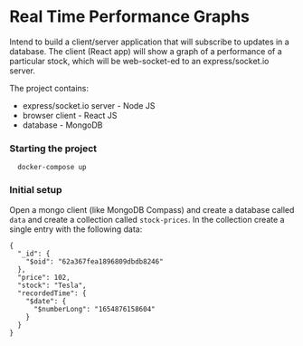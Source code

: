 # Real Time Performance Graphs

Intend to build a client/server application that will subscribe to updates in a database. The client (React app) will show a graph of a performance of a particular stock, which will be web-socket-ed to an express/socket.io server.

The project contains:
- express/socket.io server - Node JS
- browser client - React JS
- database - MongoDB


### Starting the project
```
  docker-compose up
```

### Initial setup
Open a mongo client (like MongoDB Compass) and create a database called `data` and create a collection called `stock-prices`. In the collection create a single entry with the following data:

```
{
  "_id": {
    "$oid": "62a367fea1896809dbdb8246"
  },
  "price": 102,
  "stock": "Tesla",
  "recordedTime": {
    "$date": {
      "$numberLong": "1654876158604"
    }
  }
}
```